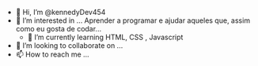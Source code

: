 - 👋 Hi, I’m @kennedyDev454
- 👀 I’m interested in ...      Aprender a programar e ajudar aqueles que, assim como eu gosta de codar...
  - 🌱 I’m currently learning  HTML, CSS , Javascript
- 💞️ I’m looking to collaborate on ...
- 📫 How to reach me ...

<!---
kennedyDev454/kennedyDev454 is a ✨ special ✨ repository because its `README.md` (this file) appears on your GitHub profile.
You can click the Preview link to take a look at your changes.
--->
